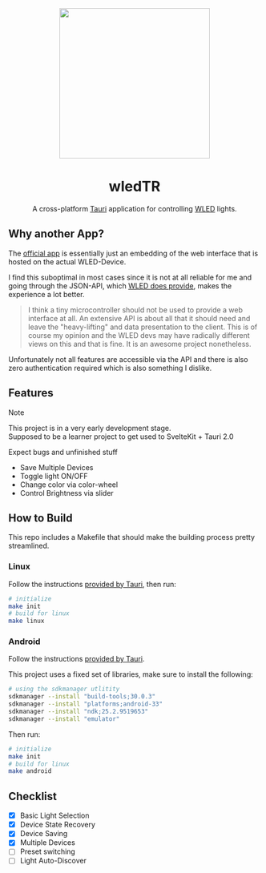 <div align="center">
  <img style="height: 300px; width: 300px;" src="./src-tauri/icons/logo.png" />
  <h1>wledTR</h1>
  <p>A cross-platform <a href="https://github.com/tauri-apps/tauri">Tauri</a> application for controlling <a href="https://github.com/Aircoookie/WLED">WLED</a> lights.</p>
</div>

## Why another App?

The [official app](https://github.com/Aircoookie/WLED-App) is essentially just an embedding of the web interface that is hosted on the actual WLED-Device.

I find this suboptimal in most cases since it is not at all reliable for me and going through the JSON-API, which [WLED does provide](https://kno.wled.ge/interfaces/json-api/), makes the experience a lot better.

> I think a tiny microcontroller should not be used to provide a web interface at all. An extensive API is about all that it should need and leave the "heavy-lifting" and data presentation to the client.
> This is of course my opinion and the WLED devs may have radically different views on this and that is fine. It is an awesome project nonetheless.

Unfortunately not all features are accessible via the API and there is also zero authentication required which is also something I dislike.

## Features

> [!NOTE]  
> This project is in a very early development stage.<br>
> Supposed to be a learner project to get used to SvelteKit + Tauri 2.0
> 
> Expect bugs and unfinished stuff

- Save Multiple Devices
- Toggle light ON/OFF
- Change color via color-wheel
- Control Brightness via slider

## How to Build

This repo includes a Makefile that should make the building process pretty streamlined.

### Linux

Follow the instructions [provided by Tauri](https://beta.tauri.app/guides/prerequisites/#linux), then run:

```bash
# initialize
make init
# build for linux
make linux
```

### Android

Follow the instructions [provided by Tauri](https://beta.tauri.app/guides/prerequisites/#android).

This project uses a fixed set of libraries, make sure to install the following:

```bash
# using the sdkmanager utlitity
sdkmanager --install "build-tools;30.0.3"
sdkmanager --install "platforms;android-33"
sdkmanager --install "ndk;25.2.9519653"
sdkmanager --install "emulator"
```

Then run:

```bash
# initialize
make init
# build for linux
make android
```

## Checklist

- [x] Basic Light Selection
- [x] Device State Recovery
- [x] Device Saving
- [x] Multiple Devices
- [ ] Preset switching
- [ ] Light Auto-Discover
